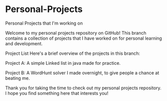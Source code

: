 # Personal-Projects
Personal Projects that I'm working on


Welcome to my personal projects repository on GitHub! This branch contains a collection of projects that I have worked on for personal learning and development.

Project List
Here's a brief overview of the projects in this branch:

Project A: A simple Linked list in java made for practice.

Project B: A WordHunt solver I made overnight, to give people a chance at beating me.


Thank you for taking the time to check out my personal projects repository. I hope you find something here that interests you!
